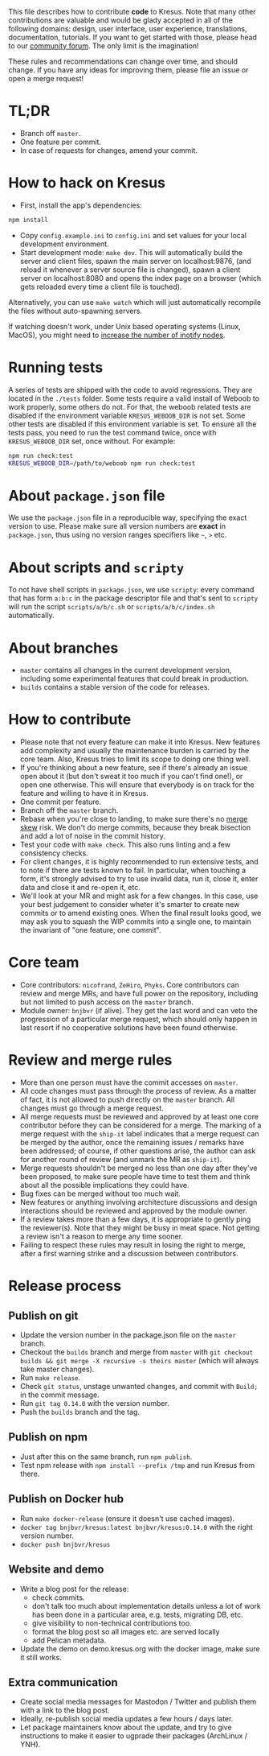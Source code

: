 This file describes how to contribute **code** to Kresus. Note that many other
contributions are valuable and would be glady accepted in all of the following
domains: design, user interface, user experience, translations, documentation,
tutorials. If you want to get started with those, please head to our [community
forum](https://community.kresus.org). The only limit is the imagination!

These rules and recommendations can change over time, and should change. If you
have any ideas for improving them, please file an issue or open a merge
request!

# TL;DR

- Branch off `master`.
- One feature per commit.
- In case of requests for changes, amend your commit.

# How to hack on Kresus

- First, install the app's dependencies:
```bash
npm install
```
- Copy `config.example.ini` to `config.ini` and set values for your local
  development environment.
- Start development mode: `make dev`. This will automatically build the server
  and client files, spawn the main server on localhost:9876, (and reload it
  whenever a server source file is changed), spawn a client server on
  localhost:8080 and opens the index page on a browser (which gets reloaded
  every time a client file is touched).

Alternatively, you can use `make watch` which will just automatically recompile
the files without auto-spawning servers.

If watching doesn't work, under Unix based operating systems (Linux, MacOS),
you might need to [increase the number of inotify
nodes](https://confluence.jetbrains.com/display/IDEADEV/Inotify+Watches+Limit).

# Running tests

A series of tests are shipped with the code to avoid regressions. They are
located in the `./tests` folder.
Some tests require a valid install of Weboob to work properly, some others do not.
For that, the weboob related tests are disabled if the environment variable
`KRESUS_WEBOOB_DIR` is not set. Some other tests are disabled if this
environment variable is set.
To ensure all the tests pass, you need to run the test command twice, once with
`KRESUS_WEBOOB_DIR` set, once without. For example:

```bash
npm run check:test
KRESUS_WEBOOB_DIR=/path/to/weboob npm run check:test
```

# About `package.json` file

We use the `package.json` file in a reproducible way, specifying the exact
version to use. Please make sure all version numbers are **exact** in
`package.json`, thus using no version ranges specifiers like `~`, `>` etc.

# About scripts and `scripty`

To not have shell scripts in `package.json`, we use `scripty`: every command
that has form `a:b:c` in the package descriptor file and that's sent to
`scripty` will run the script `scripts/a/b/c.sh` or `scripts/a/b/c/index.sh`
automatically.

# About branches

- `master` contains all changes in the current development version, including
  some experimental features that could break in production.
- `builds` contains a stable version of the code for releases.

# How to contribute

- Please note that not every feature can make it into Kresus. New features add
  complexity and usually the maintenance burden is carried by the core team.
  Also, Kresus tries to limit its scope to doing one thing well.
- If you're thinking about a new feature, see if there's already an issue open
  about it (but don't sweat it too much if you can't find one!), or open one
  otherwise. This will ensure that everybody is on track for the feature and
  willing to have it in Kresus.
- One commit per feature.
- Branch off the `master` branch.
- Rebase when you're close to landing, to make sure there's no [merge
  skew](https://bors.tech/essay/2017/02/02/pitch/) risk. We don't do merge
  commits, because they break bisection and add a lot of noise in the commit
  history.
- Test your code with `make check`. This also runs linting and a few
  consistency checks.
- For client changes, it is highly recommended to run extensive tests, and to
  note if there are tests known to fail. In particular, when touching a form,
  it's strongly advised to try to use invalid data, run it, close it, enter
  data and close it and re-open it, etc.
- We'll look at your MR and might ask for a few changes. In this case, use your
  best judgement to consider wheter it's smarter to create new commits or to
  amend existing ones. When the final result looks good, we may ask you to
  squash the WIP commits into a single one, to maintain the invariant of "one
  feature, one commit".

# Core team

- Core contributors: `nicofrand`, `ZeHiro`, `Phyks`. Core contributors can
  review and merge MRs, and have full power on the repository, including but
  not limited to push access on the `master` branch.
- Module owner: `bnjbvr` (if alive). They get the last word and can veto the
  progression of a particular merge request, which should only happen in last
  resort if no cooperative solutions have been found otherwise.

# Review and merge rules

- More than one person must have the commit accesses on `master`.
- All code changes must pass through the process of review. As a matter of
  fact, it is not allowed to push directly on the `master` branch. All changes
  must go through a merge request.
- All merge requests must be reviewed and approved by at least one core
  contributor before they can be considered for a merge. The marking of a merge
  request with the `ship-it` label indicates that a merge request can be merged
  by the author, once the remaining issues / remarks have been addressed; of
  course, if other questions arise, the author can ask for another round of
  review (and unmark the MR as `ship-it`).
- Merge requests shouldn't be merged no less than one day after they've been
  proposed, to make sure people have time to test them and think about all the
  possible implications they could have.
- Bug fixes can be merged without too much wait.
- New features or anything involving architecture discussions and design
  interactions should be reviewed and approved by the module owner.
- If a review takes more than a few days, it is appropriate to gently ping the
  reviewer(s). Note that they might be busy in meat space. Not getting a review
  isn't a reason to merge any time sooner.
- Failing to respect these rules may result in losing the right to merge, after
  a first warning strike and a discussion between contributors.

# Release process

## Publish on git

- Update the version number in the package.json file on the `master` branch.
- Checkout the `builds` branch and merge from `master` with `git checkout
  builds && git merge -X recursive -s theirs master` (which will always take
  master changes).
- Run `make release`.
- Check `git status`, unstage unwanted changes, and commit with `Build;` in the
  commit message.
- Run `git tag 0.14.0` with the version number.
- Push the `builds` branch and the tag.

## Publish on npm

- Just after this on the same branch, run `npm publish`.
- Test npm release with `npm install --prefix /tmp` and run Kresus from there.

## Publish on Docker hub

- Run `make docker-release` (ensure it doesn't use cached images).
- `docker tag bnjbvr/kresus:latest bnjbvr/kresus:0.14.0` with the right version
  number.
- `docker push bnjbvr/kresus`

## Website and demo

- Write a blog post for the release:
    - check commits.
    - don't talk too much about implementation details unless a lot of work has
      been done in a particular area, e.g. tests, migrating DB, etc.
    - give visibility to non-technical contributions too.
    - format the blog post so all images etc. are served locally
    - add Pelican metadata.
- Update the demo on demo.kresus.org with the docker image, make sure it still
  works.

## Extra communication

- Create social media messages for Mastodon / Twitter and publish them with a
  link to the blog post.
- Ideally, re-publish social media updates a few hours / days later.
- Let package maintainers know about the update, and try to give instructions
  to make it easier to ugprade their packages (ArchLinux / YNH).
